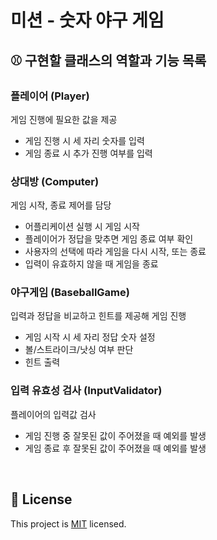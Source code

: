 # 미션 - 숫자 야구 게임

## ⚾ 구현할 클래스의 역할과 기능 목록

### 플레이어 (Player)
게임 진행에 필요한 값을 제공
- 게임 진행 시 세 자리 숫자를 입력
- 게임 종료 시 추가 진행 여부를 입력

### 상대방 (Computer)
게임 시작, 종료 제어를 담당
- 어플리케이션 실행 시 게임 시작
- 플레이어가 정답을 맞추면 게임 종료 여부 확인
- 사용자의 선택에 따라 게임을 다시 시작, 또는 종료
- 입력이 유효하지 않을 때 게임을 종료

### 야구게임 (BaseballGame)
입력과 정답을 비교하고 힌트를 제공해 게임 진행
- 게임 시작 시 세 자리 정답 숫자 설정
- 볼/스트라이크/낫싱 여부 판단
- 힌트 출력

### 입력 유효성 검사 (InputValidator)
플레이어의 입력값 검사
- 게임 진행 중 잘못된 값이 주어졌을 때 예외를 발생
- 게임 종료 후 잘못된 값이 주어졌을 때 예외를 발생


<br>

## 📝 License

This project is [MIT](https://github.com/woowacourse/java-baseball-precourse/blob/master/LICENSE) licensed.
